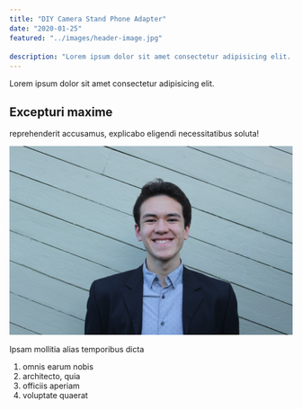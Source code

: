 ```yaml
---
title: "DIY Camera Stand Phone Adapter"
date: "2020-01-25"
featured: "../images/header-image.jpg"

description: "Lorem ipsum dolor sit amet consectetur adipisicing elit. Excepturi maxime reprehenderit accusamus, explicabo eligendi necessitatibus soluta…"
---
```


Lorem ipsum dolor sit amet consectetur adipisicing elit.

## Excepturi maxime

reprehenderit accusamus, explicabo eligendi necessitatibus soluta!

![gatsby tutorial](../images/gatsby-tutorial.jpeg)

Ipsam mollitia alias temporibus dicta

1. omnis earum nobis
2. architecto, quia
3. officiis aperiam
4. voluptate quaerat